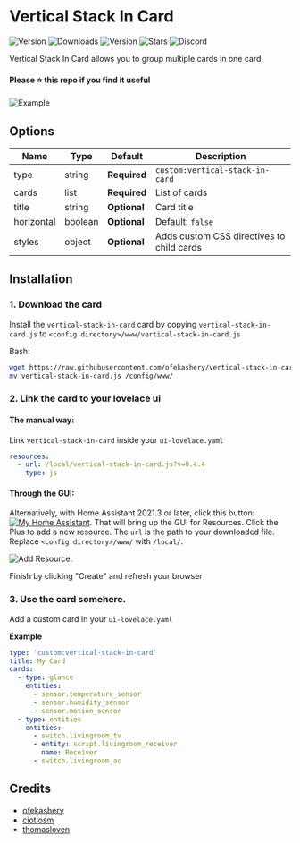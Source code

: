 # Vertical Stack In Card

![Version](https://img.shields.io/github/v/release/ofekashery/vertical-stack-in-card)
![Downloads](https://img.shields.io/github/downloads/ofekashery/vertical-stack-in-card/total)
![Version](https://img.shields.io/github/v/release/ofekashery/vertical-stack-in-card)
![Stars](https://img.shields.io/github/stars/ofekashery/vertical-stack-in-card)
![Discord](https://img.shields.io/discord/330944238910963714)

Vertical Stack In Card allows you to group multiple cards in one card.

#### Please ⭐️ this repo if you find it useful

![Example](https://user-images.githubusercontent.com/16443111/80155963-779f3800-85cb-11ea-9565-c360eb9dffb1.png)

## Options

| Name       | Type    | Default      | Description                               |
| ---------- | ------- | ------------ | ----------------------------------------- |
| type       | string  | **Required** | `custom:vertical-stack-in-card`           |
| cards      | list    | **Required** | List of cards                             |
| title      | string  | **Optional** | Card title                                |
| horizontal | boolean | **Optional** | Default: `false`                          |
| styles     | object  | **Optional** | Adds custom CSS directives to child cards |

## Installation

### 1. Download the card

Install the `vertical-stack-in-card` card by copying `vertical-stack-in-card.js` to `<config directory>/www/vertical-stack-in-card.js`

Bash:

```bash
wget https://raw.githubusercontent.com/ofekashery/vertical-stack-in-card/master/vertical-stack-in-card.js
mv vertical-stack-in-card.js /config/www/
```

### 2. Link the card to your lovelace ui

#### The manual way:

Link `vertical-stack-in-card` inside your `ui-lovelace.yaml`

```yaml
resources:
  - url: /local/vertical-stack-in-card.js?v=0.4.4
    type: js
```

#### Through the GUI:

Alternatively, with Home Assistant 2021.3 or later, click this button: [![My Home Assistant](https://my.home-assistant.io/badges/lovelace_resources.svg)](https://my.home-assistant.io/redirect/lovelace_resources). 
That will bring up the GUI for Resources. Click the Plus to add a new resource. The `url` is the path to your downloaded file. Replace `<config directory>/www/` with `/local/`.  

![Add Resource](https://user-images.githubusercontent.com/557102/196027109-01b3ab95-ef61-4573-9ced-71233481eb07.png). 

Finish by clicking "Create" and refresh your browser

### 3. Use the card somehere.

Add a custom card in your `ui-lovelace.yaml`

**Example**

```yaml
type: 'custom:vertical-stack-in-card'
title: My Card
cards:
  - type: glance
    entities:
      - sensor.temperature_sensor
      - sensor.humidity_sensor
      - sensor.motion_sensor
  - type: entities
    entities:
      - switch.livingroom_tv
      - entity: script.livingroom_receiver
        name: Receiver
      - switch.livingroom_ac
```

## Credits

- [ofekashery](https://github.com/ofekashery)
- [ciotlosm](https://github.com/ciotlosm)
- [thomasloven](https://github.com/thomasloven)
